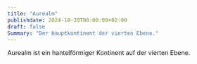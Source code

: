 ```yaml
---
title: "Aurealm"
publishdate: 2024-10-30T08:00:00+02:00
draft: false
Summary: "Der Hauptkontinent der vierten Ebene."
---
```


Aurealm ist ein hantelförmiger Kontinent auf der vierten Ebene.
